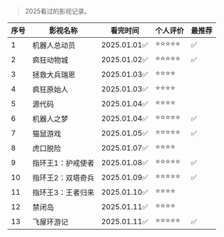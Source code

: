 >2025看过的影视记录。

| 序号 | 影视名称 | 看完时间 | 个人评价 | 最推荐 |
| --- | --- |--- |--- |--- |
| 1 | 机器人总动员 |  2025.01.01✅ | ⭐⭐⭐⭐⭐ | ✅ |
| 2 | 疯狂动物城 |  2025.01.02✅ | ⭐⭐⭐⭐⭐ | ✅ |
| 3 | 拯救大兵瑞恩 |  2025.01.03✅ | ⭐⭐⭐⭐ |  |
| 4 | 疯狂原始人 |  2025.01.03✅ | ⭐⭐⭐⭐ | |
| 5 | 源代码 |  2025.01.04✅ | ⭐⭐⭐⭐ | |
| 6 | 机器人之梦 | 2025.01.04✅ | ⭐⭐⭐⭐⭐ | ✅ |
| 7 | 猫鼠游戏 | 2025.01.05✅ | ⭐⭐⭐⭐⭐ | ✅ |
| 8 | 虎口脱险 | 2025.01.07✅ | ⭐⭐⭐⭐ | |
| 9 | 指环王1：护戒使者 | 2025.01.08✅ | ⭐⭐⭐⭐⭐ | ✅ |
| 10 | 指环王2：双塔奇兵 | 2025.01.09✅ | ⭐⭐⭐⭐⭐ | ✅ |
| 11 | 指环王3：王者归来 | 2025.01.10✅ | ⭐⭐⭐⭐ | |
| 12 | 禁闭岛 | 2025.01.11✅ | ⭐⭐⭐⭐ | |
| 13 | 飞屋环游记 | 2025.01.11✅ | ⭐⭐⭐⭐⭐ | ✅ |
